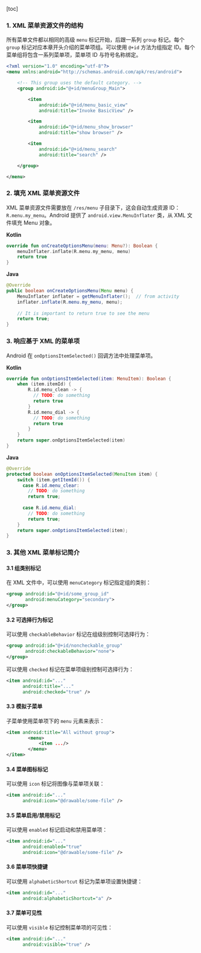 [toc]

### 1. XML 菜单资源文件的结构

所有菜单文件都以相同的高级 `menu` 标记开始，后跟一系列 `group` 标记。每个 `group` 标记对应本章开头介绍的菜单项组。可以使用 `@+id` 方法为组指定 ID。每个菜单组将包含一系列菜单项，菜单项 ID 与符号名称绑定。

```xml
<?xml version="1.0" encoding="utf-8"?>
<menu xmlns:android="http://schemas.android.com/apk/res/android">

    <!-- This group uses the default category. -->
    <group android:id="@+id/menuGroup_Main">

        <item
            android:id="@+id/menu_basic_view"
            android:title="Invoke BasicView" />

        <item
            android:id="@+id/menu_show_browser"
            android:title="show browser" />

        <item
            android:id="@+id/menu_search"
            android:title="search" />

    </group>

</menu>
```

### 2. 填充 XML 菜单资源文件

XML 菜单资源文件需要放在 `/res/menu` 子目录下，这会自动生成资源 ID：`R.menu.my_menu`。Android 提供了 `android.view.MenuInflater` 类，从 XML 文件填充 Menu 对象。

**Kotlin**

```kotlin
override fun onCreateOptionsMenu(menu: Menu?): Boolean {
    menuInflater.inflate(R.menu.my_menu, menu)
    return true
}
```

**Java**

```java
@Override
public boolean onCreateOptionsMenu(Menu menu) {
    MenuInflater inflater = getMenuInflater();	// from activity
    inflater.inflate(R.menu.my_menu, menu);
  
  	// It is important to return true to see the menu
    return true;
}
```

### 3. 响应基于 XML 的菜单项

Android  在 `onOptionsItemSelected()` 回调方法中处理菜单项。

**Kotlin**

```kotlin
override fun onOptionsItemSelected(item: MenuItem): Boolean {
    when (item.itemId) {
        R.id.menu_clean -> {
          // TODO: do something
          return true
        }
        R.id.menu_dial -> {
          // TODO: do something
          return true
        }
    }
    return super.onOptionsItemSelected(item)
}
```

**Java**

```java
@Override
protected boolean onOptionsItemSelected(MenuItem item) {
    switch (item.getItemId()) {
      case R.id.menu_clear:
        // TODO: do something
        return true;
       
      case R.id.menu_dial:
        // TODO: do something
        return true;
    }
  	return super.onOptionsItemSelected(item);
}
```

### 3. 其他 XML 菜单标记简介

#### 3.1 组类别标记

在 XML 文件中，可以使用 `menuCategory` 标记指定组的类别：

```xml
<group android:id="@+id/some_group_id"
       android:menuCategory="secondary">
</group>
```

#### 3.2 可选择行为标记

可以使用 `checkableBehavior` 标记在组级别控制可选择行为：

```xml
<group android:id="@+id/noncheckable_group"
       android:checkableBehavior="none">
</group>
```

可以使用 `checked` 标记在菜单项级别控制可选择行为：

```xml
<item android:id="..."
      android:title="..."
      android:checked="true" />
```

#### 3.3 模拟子菜单

子菜单使用菜单项下的 `menu` 元素来表示：

```xml
<item android:title="All without group">
		<menu>
  			<item .../>
 		</menu>
</item>
```

#### 3.4 菜单图标标记

可以使用 `icon` 标记将图像与菜单项关联：

```xml
<item android:id="..."
      android:icon="@drawable/some-file" />
```

#### 3.5 菜单启用/禁用标记

可以使用 `enabled` 标记启动和禁用菜单项：

```xml
<item android:id="..."
      android:enabled="true"
      android:icon="@drawable/some-file" />
```

#### 3.6 菜单项快捷键

可以使用 `alphabeticShortcut` 标记为菜单项设置快捷键：

```xml
<item android:id="..."
      android:alphabeticShortcut="a" />
```

#### 3.7 菜单可见性

可以使用 `visible` 标记控制菜单项的可见性：

```xml
<item android:id="..."
      android:visible="true" />
```

